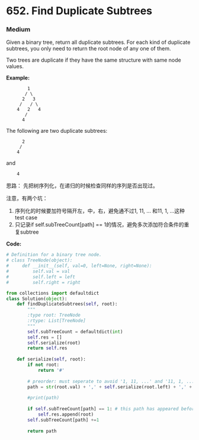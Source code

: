 # 652. Find Duplicate Subtrees
### Medium

Given a binary tree, return all duplicate subtrees. For each kind of duplicate subtrees, you only need to return the root node of any one of them.

Two trees are duplicate if they have the same structure with same node values.

**Example:**

```
        1
       / \
      2   3
     /   / \
    4   2   4
       /
      4
```

The following are two duplicate subtrees:

```
      2
     /
    4
```

and

```
    4
```

思路：
先把树序列化，在递归的时候检查同样的序列是否出现过。

注意，有两个坑：
1. 序列化的时候要加符号隔开左，中，右，避免通不过1, 11, ... 和11, 1, ...这种test case
2. 只记录if self.subTreeCount[path] == 1的情况，避免多次添加符合条件的重复subtree

**Code:**
```python
# Definition for a binary tree node.
# class TreeNode(object):
#     def __init__(self, val=0, left=None, right=None):
#         self.val = val
#         self.left = left
#         self.right = right

from collections import defaultdict
class Solution(object):
    def findDuplicateSubtrees(self, root):
        """
        :type root: TreeNode
        :rtype: List[TreeNode]
        """
        self.subTreeCount = defaultdict(int)
        self.res = []
        self.serialize(root)
        return self.res
    
    def serialize(self, root):
        if not root:
            return '#'
        
        # preorder: must seperate to avoid '1, 11, ...' and '11, 1, ...' confusion
        path = str(root.val) + ',' + self.serialize(root.left) + ',' + self.serialize(root.right)
        
        #print(path)
        
        if self.subTreeCount[path] == 1: # this path has appeared before. ==1 is to make sure only add to res once.
            self.res.append(root)
        self.subTreeCount[path] +=1
        
        return path
```
